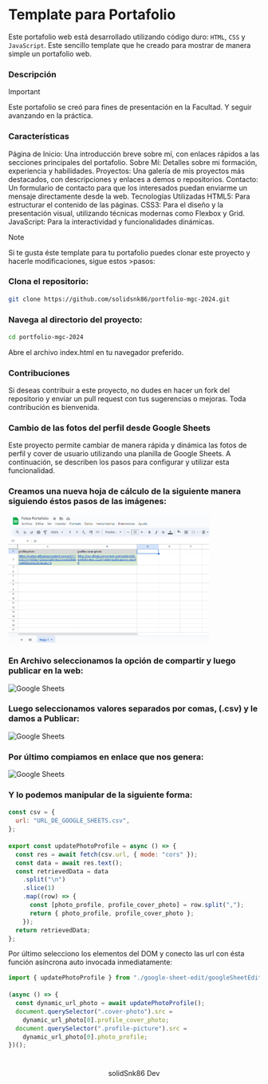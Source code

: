 # Template para Portafolio

Este portafolio web está desarrollado utilizando código duro: `HTML`, `CSS` y `JavaScript`. Este sencillo template que he creado para mostrar de manera simple un portafolio web.

### Descripción

> [!Important]
> Este portafolio se creó para fines de presentación en la Facultad. Y seguir avanzando en la práctica.

### Características

Página de Inicio: Una introducción breve sobre mí, con enlaces rápidos a las secciones principales del portafolio.
Sobre Mí: Detalles sobre mi formación, experiencia y habilidades.
Proyectos: Una galería de mis proyectos más destacados, con descripciones y enlaces a demos o repositorios.
Contacto: Un formulario de contacto para que los interesados puedan enviarme un mensaje directamente desde la web.
Tecnologías Utilizadas
HTML5: Para estructurar el contenido de las páginas.
CSS3: Para el diseño y la presentación visual, utilizando técnicas modernas como Flexbox y Grid.
JavaScript: Para la interactividad y funcionalidades dinámicas.

> [!Note]
> Si te gusta éste template para tu portafolio puedes clonar este proyecto y hacerle modificaciones, sigue estos >pasos:

### Clona el repositorio:

```bash
git clone https://github.com/solidsnk86/portfolio-mgc-2024.git
```

### Navega al directorio del proyecto:

```bash
cd portfolio-mgc-2024
```

Abre el archivo index.html en tu navegador preferido.

### Contribuciones

Si deseas contribuir a este proyecto, no dudes en hacer un fork del repositorio y enviar un pull request con tus sugerencias o mejoras. Toda contribución es bienvenida.

### Cambio de las fotos del perfil desde Google Sheets

Este proyecto permite cambiar de manera rápida y dinámica las fotos de perfil y cover de usuario utilizando una planilla de Google Sheets. A continuación, se describen los pasos para configurar y utilizar esta funcionalidad.

<h3>Creamos una nueva hoja de cálculo de la siguiente manera siguiendo éstos pasos de las imágenes:</h3>

<div>
    <img src="public/google-sheets.png" width="80%" height="auto" alt="Google Sheets" />
    <h3>En Archivo seleccionamos la opción de compartir y luego publicar en la web:</h3>
     <img src="https://neotecs.vercel.app/images/google-sheets-1.png" width="80%" height="auto" alt="Google Sheets" />
     <h3>Luego seleccionamos valores separados por comas, (.csv) y le damos a Publicar:</h3>
     <img src="https://neotecs.vercel.app/images/google-sheets-2.png" width="80%" height="auto" alt="Google Sheets" />
     <h3>Por último compiamos en enlace que nos genera:</h3>
     <img src="https://neotecs.vercel.app/images/google-sheets-3.png" width="80%" height="auto" alt="Google Sheets" />
</div>

### Y lo podemos manipular de la siguiente forma:

```javascript
const csv = {
  url: "URL_DE_GOOGLE_SHEETS.csv",
};

export const updatePhotoProfile = async () => {
  const res = await fetch(csv.url, { mode: "cors" });
  const data = await res.text();
  const retrievedData = data
    .split("\n")
    .slice(1)
    .map((row) => {
      const [photo_profile, profile_cover_photo] = row.split(",");
      return { photo_profile, profile_cover_photo };
    });
  return retrievedData;
};
```

Por último selecciono los elementos del DOM y conecto las url con ésta función asíncrona auto invocada inmediatamente:

```javascript
import { updatePhotoProfile } from "./google-sheet-edit/googleSheetEdit.mjs";

(async () => {
  const dynamic_url_photo = await updatePhotoProfile();
  document.querySelector(".cover-photo").src =
    dynamic_url_photo[0].profile_cover_photo;
  document.querySelector(".profile-picture").src =
    dynamic_url_photo[0].photo_profile;
})();
```

#

<div align="center">
 <p>solidSnk86 Dev</p>
</div>
